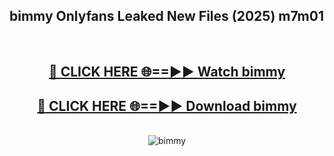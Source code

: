 <h2>bimmy Onlyfans Leaked New Files (2025) m7m01</h2>
<br>
<div align="center">
<h2><a href="https://mediafiles.top/bimmy&ref=git" rel="nofollow">🔴 CLICK HERE 🌐==►► Watch bimmy</a></h2>
<h2><a href="https://mediafiles.top/bimmy&ref=git" rel="nofollow">🔴 CLICK HERE 🌐==►► Download bimmy</a></h2>
<br>
<a href="https://mediafiles.top/bimmy&ref=git" rel="nofollow" data-target="animated-image.originalLink"><img src="https://i.ibb.co.com/xMMVF88/686577567.gif" alt="bimmy" style="max-width: 100%; display: inline-block;" data-target="animated-image.originalImage"></a>
</div>
<br>
<br>